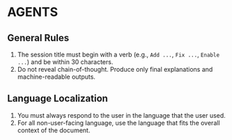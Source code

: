 # AGENTS

## General Rules

1. The session title must begin with a verb (e.g., `Add ...`, `Fix ...`,
   `Enable ...`) and be within 30 characters.
2. Do not reveal chain-of-thought. Produce only final explanations and
   machine-readable outputs.

## Language Localization

1. You must always respond to the user in the language that the user used.
2. For all non-user-facing language, use the language that fits the overall
   context of the document.
